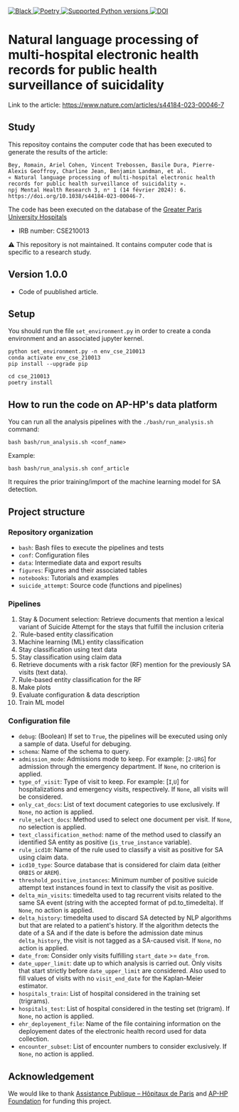 <div align="center">
<p align="left">
<a href="https://github.com/psf/black" target="_blank">
    <img src="https://img.shields.io/badge/code%20style-black-000000.svg" alt="Black">
</a>
<a href="https://python-poetry.org/" target="_blank">
    <img src="https://img.shields.io/badge/reproducibility-poetry-blue" alt="Poetry">
</a>
<a href="https://www.python.org/" target="_blank">
    <img src="https://img.shields.io/badge/python-%3E%3D%203.7.10%20%7C%20%3C%3D%203.7.13-brightgreen" alt="Supported Python versions">
</a>
<a href="https://zenodo.org/badge/latestdoi/683012195"><img src="https://zenodo.org/badge/683012195.svg" alt="DOI"></a>
</p>
</div>



# Natural language processing of multi-hospital electronic health records for public health surveillance of suicidality
Link to the article:
https://www.nature.com/articles/s44184-023-00046-7


## Study

This repositoy contains the computer code that has been executed to generate the results of the article:
```
Bey, Romain, Ariel Cohen, Vincent Trebossen, Basile Dura, Pierre-Alexis Geoffroy, Charline Jean, Benjamin Landman, et al.
« Natural language processing of multi-hospital electronic health records for public health surveillance of suicidality ».
npj Mental Health Research 3, nᵒ 1 (14 février 2024): 6.
https://doi.org/10.1038/s44184-023-00046-7.
```
The code has been executed on the database of the <a href="https://eds.aphp.fr/" target="_blank">Greater Paris University Hospitals</a>

- IRB number: CSE210013

:warning:
This repository is not maintained. It contains computer code that is specific to a research study.


## Version 1.0.0
- Code of puublished article.

## Setup

You should run the file `set_environment.py`  in order to create a conda environment and an associated jupyter kernel.

```
python set_environment.py -n env_cse_210013
conda activate env_cse_210013
pip install --upgrade pip

cd cse_210013
poetry install
```
## How to run the code on AP-HP's data platform

You can run all the analysis pipelines with the `./bash/run_analysis.sh` command:

```
bash bash/run_analysis.sh <conf_name>
```

Example:

```
bash bash/run_analysis.sh conf_article
```

It requires the prior training/import of the machine learning model for SA detection.

## Project structure

### Repository organization
- `bash`: Bash files to execute the pipelines and tests
- `conf`: Configuration files
- `data`: Intermediate data and export results
- `figures`: Figures and their associated tables
- `notebooks`: Tutorials and examples
- `suicide_attempt`: Source code (functions and pipelines)

### Pipelines
1. Stay & Document selection:
Retrieve documents that mention a lexical variant of Suicide Attempt for the stays that fulfill the inclusion criteria
2. `Rule-based entity classification
3. Machine learning (ML) entity classification
4. Stay classification using text data
5. Stay classification using claim data
6. Retrieve documents with a risk factor (RF) mention for the previously SA visits (text data).
7. Rule-based entity classification for the RF
8. Make plots
9. Evaluate configuration & data description
10. Train ML model

### Configuration file
- `debug`: (Boolean) If set to `True`, the pipelines will be executed using only a sample of data. Useful for debuging.
- `schema`: Name of the schema to query.
- `admission_mode`: Admissions mode to keep. For example: [`2-URG`] for admission through the emergency department. If `None`, no criterion is applied.
- `type_of_visit`: Type of visit to keep. For example: [`I`,`U`] for hospitalizations and emergency visits, respectively. If `None`, all visits will be considered.
- `only_cat_docs`: List of text document categories to use exclusively. If `None`, no action is applied.
- `rule_select_docs`: Method used to select one document per visit. If `None`, no selection is applied.
- `text_classification_method`: name of the method used to classify an identified SA entity as positive (`is_true_instance` variable).
- `rule_icd10`: Name of the rule used to classify a visit as positive for SA using claim data.
- `icd10_type`: Source database that is considered for claim data (either `ORBIS` or `AREM`).
- `threshold_positive_instances`: Minimum number of positive suicide attempt text instances found in text to classify the visit as positive.
- `delta_min_visits`: timedelta used to tag recurrent visits related to the same SA event (string with the accepted format of pd.to_timedelta). If `None`, no action is applied.
- `delta_history`: timedelta used to discard SA detected by NLP algorithms but that are related to a patient's history. If the algorithm detects the date of a SA and if the date is before the admission date minus `delta_history`, the visit is not tagged as a SA-caused visit. If `None`, no action is applied.
- `date_from`: Consider only visits fulfilling `start_date` >= `date_from`.
- `date_upper_limit`: date up to which analysis is carried out. Only visits that start strictly before `date_upper_limit` are considered. Also used to fill values of visits with no `visit_end_date` for the Kaplan-Meier estimator.
- `hospitals_train`: List of hospital considered in the training set (trigrams).
- `hospitals_test`: List of hospital considered in the testing set (trigram). If `None`, no action is applied.
- `ehr_deployement_file`: Name of the file containing information on the deployement dates of the electronic health record used for data collection.
- `encounter_subset`: List of encounter numbers to consider exclusively. If `None`, no action is applied.


## Acknowledgement

We would like to thank [Assistance Publique – Hôpitaux de Paris](https://www.aphp.fr/) and [AP-HP Foundation](https://fondationrechercheaphp.fr/) for funding this project.
